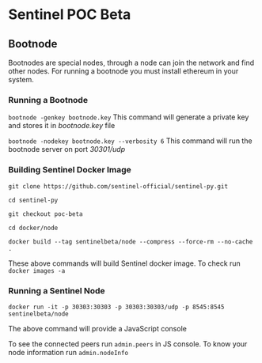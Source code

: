 # Sentinel POC Beta

## Bootnode

Bootnodes are special nodes, through a node can join the network and find other nodes. For running a bootnode you must install ethereum in your system.

### Running a Bootnode

`bootnode -genkey bootnode.key`
This command will generate a private key and stores it in *bootnode.key* file

`bootnode -nodekey bootnode.key --verbosity 6`
This command will run the bootnode server on port *30301/udp*

### Building Sentinel Docker Image

`git clone https://github.com/sentinel-official/sentinel-py.git`

`cd sentinel-py`

`git checkout poc-beta`

`cd docker/node`

`docker build --tag sentinelbeta/node --compress --force-rm --no-cache .`

These above commands will build Sentinel docker image. To check run `docker images -a`

### Running a Sentinel Node

`docker run -it -p 30303:30303 -p 30303:30303/udp -p 8545:8545 sentinelbeta/node`

The above command will provide a JavaScript console

To see the connected peers run `admin.peers` in JS console. To know your node information run `admin.nodeInfo`
